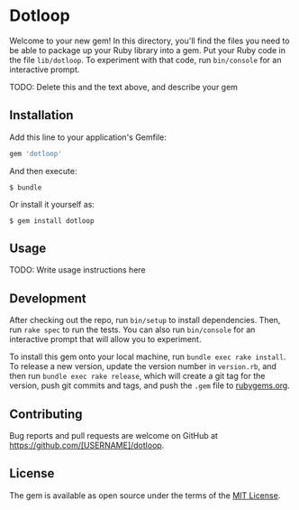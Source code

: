 # Dotloop

Welcome to your new gem! In this directory, you'll find the files you need to be able to package up your Ruby library into a gem. Put your Ruby code in the file `lib/dotloop`. To experiment with that code, run `bin/console` for an interactive prompt.

TODO: Delete this and the text above, and describe your gem

## Installation

Add this line to your application's Gemfile:

```ruby
gem 'dotloop'
```

And then execute:

    $ bundle

Or install it yourself as:

    $ gem install dotloop

## Usage

TODO: Write usage instructions here

## Development

After checking out the repo, run `bin/setup` to install dependencies. Then, run `rake spec` to run the tests. You can also run `bin/console` for an interactive prompt that will allow you to experiment.

To install this gem onto your local machine, run `bundle exec rake install`. To release a new version, update the version number in `version.rb`, and then run `bundle exec rake release`, which will create a git tag for the version, push git commits and tags, and push the `.gem` file to [rubygems.org](https://rubygems.org).

## Contributing

Bug reports and pull requests are welcome on GitHub at https://github.com/[USERNAME]/dotloop.


## License

The gem is available as open source under the terms of the [MIT License](http://opensource.org/licenses/MIT).

